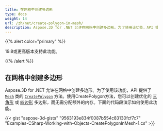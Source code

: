 ```yaml
---
title: 在网格中创建多边形
type: docs
weight: 14
url: /zh/net/create-polygon-in-mesh/
description: Aspose.3D for .NET 允许在网格中创建多边形。为了使用该功能，API 提供了Mesh类的CreatePolygon方法。
---
```

{{% alert color="primary" %}} 

19.8或更高版本支持此功能。

{{% /alert %}} 
##  **在网格中创建多边形**
Aspose.3D for .NET 允许在网格中创建多边形。为了使用该功能，API 提供了 [`Mesh`](https://reference.aspose.com/net/3d/aspose.threed.entities/mesh) 类的 [`CreatePolygon`](https://reference.aspose.com/net/3d/aspose.threed.entities/mesh/methods/createpolygon) 方法。使用CreatePolygon方法，您可以创建优化的 [三角形](https://reference.aspose.com/net/3d/aspose.threed.entities/mesh/methods/createpolygon) 或 [四边形](https://reference.aspose.com/net/3d/aspose.threed.entities.mesh/createpolygon/methods/1) 多边形，而无需分配额外的内存。下面的代码段演示如何使用此功能。

{{< gist "aspose-3d-gists" "9563193e834f0087b554c83130fcf7c7" "Examples-CSharp-Working-with-Objects-CreatePolygonInMesh-1.cs" >}}
